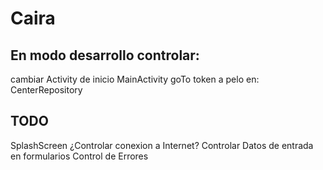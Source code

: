 # Caira

## En modo desarrollo controlar:

cambiar Activity de inicio MainActivity goTo 
token a pelo en: CenterRepository


## TODO

SplashScreen
¿Controlar conexion a Internet?
Controlar Datos de entrada en formularios
Control de Errores